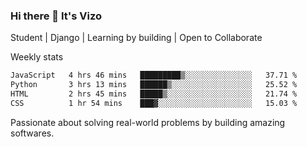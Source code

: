 ### Hi there 👋 It's Vizo

Student | Django | Learning by building | Open to Collaborate

Weekly stats
<!--START_SECTION:waka-->

```txt
JavaScript   4 hrs 46 mins   █████████▒░░░░░░░░░░░░░░░   37.71 %
Python       3 hrs 13 mins   ██████▒░░░░░░░░░░░░░░░░░░   25.52 %
HTML         2 hrs 45 mins   █████▒░░░░░░░░░░░░░░░░░░░   21.74 %
CSS          1 hr 54 mins    ███▓░░░░░░░░░░░░░░░░░░░░░   15.03 %
```

<!--END_SECTION:waka-->


Passionate about solving real-world problems by building amazing softwares.

